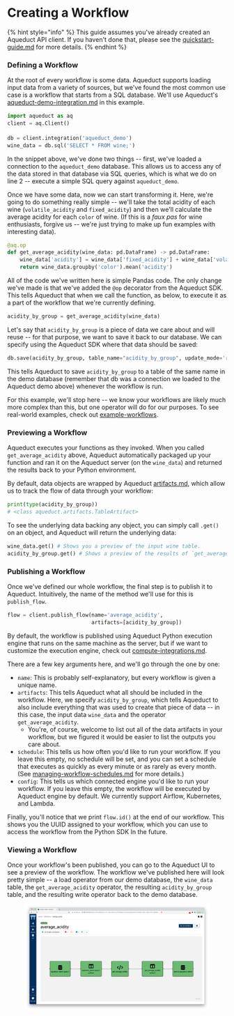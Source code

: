 # Creating a Workflow

{% hint style="info" %}
This guide assumes you've already created an Aqueduct API client. If you haven't done that, please see the [quickstart-guide.md](../quickstart-guide.md "mention") for more details.
{% endhint %}

### Defining a Workflow

At the root of every workflow is some data. Aqueduct supports loading input data from a variety of sources, but we've found the most common use case is a workflow that starts from a SQL database. We'll use Aqueduct's [aqueduct-demo-integration.md](../integrations/aqueduct-demo-integration.md "mention") in this example.

```python
import aqueduct as aq
client = aq.Client()

db = client.integration('aqueduct_demo')
wine_data = db.sql('SELECT * FROM wine;')
```

In the snippet above, we've done two things -- first, we've loaded a connection to the `aqueduct_demo` database. This allows us to access any of the data stored in that database via SQL queries, which is what we do on line 2 -- execute a simple SQL query against `aqueduct_demo`.

Once we have some data, now we can start transforming it. Here, we're going to do something really simple -- we'll take the total acidity of each wine (`volatile_acidity` and `fixed_acidity`) and then we'll calculate the average acidity for each `color` of wine. (If this is a _faux pas_ for wine enthusiasts, forgive us -- we're just trying to make up fun examples with interesting data).

```python
@aq.op
def get_average_acidity(wine_data: pd.DataFrame) -> pd.DataFrame:
    wine_data['acidity'] = wine_data['fixed_acidity'] + wine_data['volatile_acidity']
    return wine_data.groupby('color').mean('acidity')
```

All of the code we've written here is simple Pandas code. The only change we've made is that we've added the `@op` decorator from the Aqueduct SDK. This tells Aqueduct that when we call the function, as below, to execute it as a part of the workflow that we're currently defining.

```python
acidity_by_group = get_average_acidity(wine_data)
```

Let's say that `acidity_by_group` is a piece of data we care about and will reuse -- for that purpose, we want to save it back to our database. We can specify using the Aqueduct SDK where that data should be saved:

```python
db.save(acidity_by_group, table_name="acidity_by_group", update_mode='replace')
```
This tells Aqueduct to save `acidity_by_group` to a table of the same name in the demo database (remember that db was a connection we loaded to the Aqueduct demo above) whenever the workflow is run.

For this example, we'll stop here -- we know your workflows are likely much more complex than this, but one operator will do for our purposes. To see real-world examples, check out [example-workflows](../example-workflows/ "mention").

### Previewing a Workflow

Aqueduct executes your functions as they invoked. When you called `get_average_acidity` above, Aqueduct automatically packaged up your function and ran it on the Aqueduct server (on the `wine_data`) and returned the results back to your Python environment.&#x20;

By default, data objects are wrapped by Aqueduct [artifacts.md](../artifacts.md "mention"), which allow us to track the flow of data through your workflow:&#x20;

```python
print(type(acidity_by_group))
# <class aqueduct.artifacts.TableArtifact>
```

To see the underlying data backing any object, you can simply call `.get()` on an object, and Aqueduct will return the underlying data:

```python
wine_data.get() # Shows you a preview of the input wine table.
acidity_by_group.get() # Shows a preview of the results of `get_average_acidity`
```

### Publishing a Workflow

Once we've defined our whole workflow, the final step is to publish it to Aqueduct. Intuitively, the name of the method we'll use for this is `publish_flow`.

```python
flow = client.publish_flow(name='average_acidity', 
                           artifacts=[acidity_by_group])
```

By default, the workflow is published using Aqueduct Python execution engine that runs on the same machine as the server, but if we want to customize the execution engine, check out [compute-integrations.md](../integrations/using-integrations/compute-integrations.md "mention").&#x20;

There are a few key arguments here, and we'll go through the one by one:

* `name`: This is probably self-explanatory, but every workflow is given a unique name.
* `artifacts`: This tells Aqueduct what all should be included in the workflow. Here, we specify `acidity_by_group`, which tells Aqueduct to also include everything that was used to create that piece of data -- in this case, the input data `wine_data` and the operator `get_average_acidity`.
  * You're, of course, welcome to list out all of the data artifacts in your workflow, but we figured it would be easier to list the outputs you care about.
* `schedule`: This tells us how often you'd like to run your workflow. If you leave this empty, no schedule will be set, and you can set a schedule that executes as quickly as every minute or as rarely as every month. (See [managing-workflow-schedules.md](managing-workflow-schedules.md "mention") for more details.)
* `config`: This tells us which connected engine you'd like to run your workflow. If you leave this empty, the workflow will be executed by Aqueduct engine by default. We currently support Airflow, Kubernetes, and Lambda.

Finally, you'll notice that we print `flow.id()` at the end of our workflow. This shows you the UUID assigned to your workflow, which you can use to access the workflow from the Python SDK In the future.

### Viewing a Workflow

Once your workflow's been published, you can go to the Aqueduct UI to see a preview of the workflow. The workflow we've published here will look pretty simple -- a load operator from our demo database, the `wine_data` table, the `get_average_acidity` operator, the resulting `acidity_by_group` table, and the resulting write operator back to the demo database.

<figure><img src="../.gitbook/assets/image (1).png" alt=""><figcaption></figcaption></figure>
